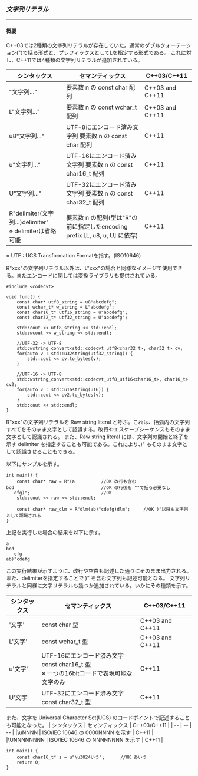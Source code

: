 ### *文字列リテラル*
---
#### 概要
C++03では2種類の文字列リテラルが存在していた。通常のダブルクォーテーション(")で括る形式と、プレフィックスとしてLを指定する形式である。
これに対し、C++11では4種類の文字列リテラルが追加されている。

| シンタックス | セマンティックス | C++03/C++11 |
| -- | -- | -- |
|  "文字列..."  | 要素数 n の const char 配列 | C++03 and C++11 |
| L"文字列..." | 要素数 n の const wchar_t 配列 | C++03 and C++11 |
| u8"文字列..." | UTF-8にエンコード済み文字列 要素数 n の const char 配列 | C++11 |
| u"文字列..." | UTF-16にエンコード済み文字列 要素数 n の const char16_t 配列 | C++11 |
| U"文字列..." | UTF-32にエンコード済み文字列 要素数 n の const char32_t 配列 | C++11 |
| R"delimiter(文字列...)delimiter"<BR>※ delimiterは省略可能 | 要素数 n の配列(型は"R"の前に指定したencoding prefix [L, u8, u, U] に依存) | C++11 |
※ UTF : UCS Transformation Formatを指す。(ISO10646)

R"xxx"の文字列リテラル以外は、L"xxx"の場合と同様なイメージで使用できる。またエンコードに関しては変換ライブラリも提供されている。

```
#include <codecvt>

void func() {
    const char* utf8_string = u8"abcdefg";
    const wchar_t* w_string = L"abcdefg";
    const char16_t* utf16_string = u"abcdefg";
    const char32_t* utf32_string = U"abcdefg";

    std::cout << utf8_string << std::endl;
    std::wcout << w_string << std::endl;

    //UTF-32 -> UTF-8
    std::wstring_convert<std::codecvt_utf8<char32_t>, char32_t> cv;
    for(auto v : std::u32string(utf32_string)) {
        std::cout << cv.to_bytes(v);
    }

    //UTF-16 -> UTF-8
    std::wstring_convert<std::codecvt_utf8_utf16<char16_t>, char16_t> cv2;
    for(auto v : std::u16string(u16)) {
        std::cout << cv2.to_bytes(v);
    }
    std::cout << std::endl;
}
```

R"xxx"の文字列リテラルを Raw string literal と呼ぶ。これは、括弧内の文字列すべてをそのまま文字として認識する。改行やエスケープシーケンスもそのまま文字として認識される。
また、Raw string literal には、文字列の開始と終了を示す delimiter を指定することも可能である。これにより、)" もそのまま文字として認識させることもできる。

以下にサンプルを示す。

```
int main() {
    const char* raw = R"(a          //OK 改行も含む
bcd                                 //OK 改行後も ""で括る必要なし
   efg)";                           //OK
    std::cout << raw << std::endl;

    const char* raw_dlm = R"dlm(ab)"cdefg)dlm";     //OK )"以降も文字列として認識される
}
```
上記を実行した場合の結果を以下に示す。

```
a
bcd
   efg
ab)"cdefg
```
この実行結果が示すように、改行や空白も記述した通りにそのまま出力される。また、delimiterを指定することで )" を含む文字列も記述可能となる。
文字列リテラルと同様に文字リテラルも幾つか追加されている。いかにその種類を示す。

| シンタックス | セマンティックス | C++03/C++11 |
| -- | -- | -- |
|  '文字'  | const char 型| C++03 and C++11 |
| L'文字' | const wchar_t 型 | C++03 and C++11 |
| u'文字' | UTF-16にエンコード済み文字 const char16_t 型<BR> ※ 一つの16bitコードで表現可能な文字のみ | C++11 |
| U'文字' | UTF-32にエンコード済み文字 const char32_t 型 | C++11 |


また、文字を Universal Character Set(UCS) のコードポイントで記述することも可能となった。
| シンタックス | セマンティックス | C++03/C++11 |
| -- | -- | -- |
|\uNNNN | ISO/IEC 10646 の 0000NNNN を示す | C++11 |
|\UNNNNNNNN | ISO/IEC 10646 の NNNNNNNN を示す | C++11 |


```
int main() {
    const char16_t* s = u"\u3024いう";      //OK あいう
    return 0;
}
```

